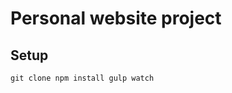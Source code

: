 Personal website project
================================

## Setup

`
git clone
npm install
gulp watch
`   
